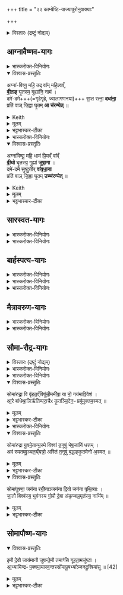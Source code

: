 +++
title = "२२ काम्येष्टि-याज्यापुरोनुवाक्याः"

+++

<details><summary>विस्तारः (द्रष्टुं नोद्यम्)</summary>

याज्याकाण्डं वैश्वदेवम्

-  सं २-२-९ अनुवाकाम्नाताम् आग्नावैष्णवसारस्वतबार्हस्पत्यमैत्रावरुणयागानां याज्यापुरोनुवाक्याः , लिङ्गेन सोमारौद्रादिषु विनियोज्या ऋचः,सं २-२-०अनुवाकाम्नातोः समारौद्रसोमापौष्णयोर्याज्यापुरोनुवाक्याश्च


१-२, ४,, ६-७. ९. १६-१९ त्रिष्टुप्
३, ५, ८ गायत्री
१० अनुष्टुप्
११ पङ्क्तिः
१५ जगती
विश्वेदेवा ऋषयः
</details>


## आग्नावैष्णव-यागः
<details><summary>भास्करोक्त-विनियोगः</summary>

1अथ याज्याकाण्डं वैश्वदेवम् । तत्र 'आग्नावैष्णवमेकादशपालं निर्वपेदभिचरन्त्सरस्वत्याज्यभागा स्याद्बार्हस्पत्यश्चरुः' इत्यस्याग्नावैष्णवस्य पुरोनुवाक्या - अग्नाविष्णू महीति त्रिष्टुप् ॥  
</details>


<details open><summary>विश्वास-प्रस्तुतिः</summary>

अग्ना॑-विष्णू॒ महि॒ तद् वा᳚म् महि॒त्वव्ँ,  
**वी॒तङ्** घृ॒तस्य॒ गुह्या॑नि॒ नाम॑ ।   
दमे॑-दमे+++(=गृहेगृहे, ज्वालागणनया)+++ स॒प्त रत्ना॒ **दधा॑ना॒**   
प्रति॑ वाञ् जि॒ह्वा घृ॒तम् **आ च॑रण्येत्**  ॥
</details>

<details><summary>Keith</summary>

O Agni and Visnu, great is your greatness;  
Rejoice ye in the secret names of the ghee;  
Placing in every house seven treasures,  
May your tongue move forth to the ghee.
</details>


<details><summary>मूलम्</summary>

अग्ना॑विष्णू॒ महि॒ तद्वा᳚म्महि॒त्वँ.. .  
व्वी॒तङ्घृ॒तस्य॒ गुह्या॑नि॒ नाम॑ ।   
दमे॑दमे स॒प्त रत्ना॒ दधा॑ना॒   
प्रति॑ वाञ्जि॒ह्वा घृ॒तमा च॑रण्येत्  ॥
</details>

<details><summary>भट्टभास्कर-टीका</summary>

हे **अग्नाविष्णू महि** महत् महनीयं पूजनीयम् । 'इन् सर्वधातुभ्यः' इति महेरिन् ।  
**तत्** वक्ष्यमाणं **वां** युवयोः **महित्वं** माहात्म्यं ततो युवां वीतं घृतस्य गुह्यानि नाम । 'सुपां सुलुक्' इति शसो लुक् । आज्यसान्नाय्यपशुपुरोडाशादिगुह्यनामवन्ति घृतसम्बन्धीनि वस्तून्यश्नीतम् । **वी** गत्यादिषु । पादादित्वान्न निहन्यते । **प्रति** प्रत्येकं **वां** युवयोः **दमेदमे** गृहेगृहे सर्वेषु यज्ञगृहेषु । 'अनुदात्तं च' इति द्वितीयस्यानुदात्तत्वम् । **सप्त** सृप्तानि सप्तसङ्ख्यानि वा अर्चींषि **रत्ना** रत्नानि रमणीयानि । 'शेश्छन्दसि' इति लोपः । दधाना । दधानौ सन्तौ । 'सुपां सुलुक्' इति द्विवचनस्याकारः । **दधानौ वीतम्** इति ।  
किञ्च - **प्रति** प्रत्येकं **वां** युवयोः **जिह्वा** घृतम् **आचरण्येत्** आभिमुख्येन प्राप्नोतु भक्षयत्वित्यर्थः । एतद् **वां** महिमेति पूर्वेणान्वीयते । **चरण** गतौ, कण्ड्वादिः ॥
</details>

<details><summary>भास्करोक्त-विनियोगः</summary>

2तत्रैव याज्या - अग्नाविष्णू इति त्रिष्टुप् ॥ 
</details>

<details open><summary>विश्वास-प्रस्तुतिः</summary>

अग्ना॑विष्णू॒ महि॒ धाम॑ प्रि॒यव्ँ वा᳚व्ँ  
**वी॒थो** घृ॒तस्य॒ गुह्या॑ **जुषा॒णा** ।  
दमे॑-दमे सुष्टु॒तीर् **वा॑वृधा॒ना**  
प्रति॑ वाञ् जि॒ह्वा घृ॒तम् **उच्च॑रण्येत्**  ॥
</details>

<details><summary>Keith</summary>

O Agni and Visnu, great is your dear abode;  
Ye taste the ghee, rejoicing in its secrets;  
In every home increasing lauds,  
May your tongue move forth to the ghee.
</details>


<details><summary>मूलम्</summary>

अग्ना॑विष्णू॒ महि॒ धाम॑ प्रि॒यव्ँवा᳚व्ँवी॒थो घृ॒तस्य॒ गुह्या॑ जुषा॒णा ।  
दमे॑दमे सुष्टु॒तीर्वा॑वृधा॒ना प्रति॑ वाञ्जि॒ह्वा घृ॒तमुच्च॑रण्येत्  ॥
</details>

<details><summary>भट्टभास्कर-टीका</summary>

हे अग्नाविष्णू वां युवयोः धाम स्थानं तेजो वा महि महत् महनीयं वा प्रियमिष्टं युवयोः ।   
किञ्च - वीथो घृतस्य गुह्या गुह्यानि स्वरूपाणि चरुपुरोडाशरूपाणि । पूर्ववच्छेर्लोपः । जुषाणा जुषमाणौ प्रीयमाणौ (अग्नीयः) शपश्श्लुः । पूर्ववदाकारः । दमेदमे । गतम् । सुष्टुतीश्शोभनस्तुतिकाः गिरः वावृधाना वावृधानौ वर्धयन्तौ दधानौ । यद्वा - सुष्टुतीः क्रिया वर्धयन्तौ । ऋत्विगादिना क्विन् । प्रवर्तयन्तौ । अन्तर्भावितण्यर्थाद्वृधेर्लट् शानच् 'बहुलं छन्दसि' इति शपश्श्लुः, 'तुजादीनाम्' इत्यभ्यासस्य दीर्घत्वम्, 'छन्दस्युभयथा' इत्यार्धधातुकत्वाल्लसार्वधातुकत्वाभावः । छान्दसो वा लिटः कानजादेशः ; ताच्छीलिको वा चानश् । यस्मादेवं तस्माद्वां युवयोः जिह्वा प्रत्येकं घृतमुच्चरण्येत् प्राप्नोतु भक्षयतु ॥
</details>

## सारस्वत-यागः
<details><summary>भास्करोक्त-विनियोगः</summary>

3तत्रैव 'सरस्वत्याज्यभागा' इत्यत्र पुरोनुवाक्या - प्र ण इति गायत्री ॥ 
</details>


<div class="js_include" url="/vedAH_Rk/shAkalam/saMhitA/vishvAsa-prastutiH/06/061/04_pra_No.md"  newLevelForH1="5" includeTitle="false"> </div>  


<div class="js_include" url="/vedAH_Rk/shAkalam/saMhitA/sarvASh_TIkAH/06/061/04_pra_No.md"  newLevelForH1="5" includeTitle="false"> </div>  

<details><summary>भास्करोक्त-विनियोगः</summary>

4तत्रैव याज्या - आ न इति त्रिष्टुप् ॥ 
</details>

<div class="js_include" url="/vedAH_Rk/shAkalam/saMhitA/vishvAsa-prastutiH/05/043/11_A_no.md"  newLevelForH1="5" includeTitle="false"> </div>  

<div class="js_include" url="/vedAH_Rk/shAkalam/saMhitA/sarvASh_TIkAH/05/043/11_A_no.md"  newLevelForH1="5" includeTitle="false"> </div>  


## बार्हस्पत्य-यागः

<details><summary>भास्करोक्त-विनियोगः</summary>

5अथ तत्रैव 'बार्हस्पत्यश्चरुः' इत्येतस्य पुरोनुवाक्या - बृहस्पत इति गायत्री ॥ 
</details>

<div class="js_include" url="/vedAH_Rk/shAkalam/saMhitA/vishvAsa-prastutiH/03/062/04_bRhaspate_juShasva.md"  newLevelForH1="5" includeTitle="false"> </div>  

<div class="js_include" url="/vedAH_Rk/shAkalam/saMhitA/sarvASh_TIkAH/03/062/04_bRhaspate_juShasva.md"  newLevelForH1="5" includeTitle="false"> </div>  

<details><summary>भास्करोक्त-विनियोगः</summary>

6तत्रैव याज्या - एवा पित्र इति त्रिष्टुप् ॥ 
</details>


<div class="js_include" url="/vedAH_Rk/shAkalam/saMhitA/vishvAsa-prastutiH/04/050/06_evA_pitre.md"  newLevelForH1="5" includeTitle="false"> </div>  

<div class="js_include" url="/vedAH_Rk/shAkalam/saMhitA/sarvASh_TIkAH/04/050/06_evA_pitre.md"  newLevelForH1="5" includeTitle="false"> </div>  

<details><summary>भास्करोक्त-विनियोगः</summary>

7तत्रैव याज्या विकल्प्यते - बृहस्पत इपि त्रिष्टुप् ॥ 
</details>

<div class="js_include" url="/vedAH_Rk/shAkalam/saMhitA/vishvAsa-prastutiH/02/023/15_bRhaspate_ati.md"  newLevelForH1="5" includeTitle="false"> </div>  


<div class="js_include" url="/vedAH_Rk/shAkalam/saMhitA/sarvASh_TIkAH/02/023/15_bRhaspate_ati.md"  newLevelForH1="5" includeTitle="false"> </div>  


## मैत्रावरुण-यागः
<details><summary>भास्करोक्त-विनियोगः</summary>

8'मैत्रावरुणमेककपालं निर्वपेद्वशायै काले' इत्यस्य पुरोनुवाक्या - आ न इति गायत्री ॥ 
</details>

<div class="js_include" url="/vedAH_Rk/shAkalam/saMhitA/vishvAsa-prastutiH/03/062/16_A_no.md"  newLevelForH1="5" includeTitle="false"> </div>  

<div class="js_include" url="/vedAH_Rk/shAkalam/saMhitA/sarvASh_TIkAH/03/062/16_A_no.md"  newLevelForH1="5" includeTitle="false"> </div>  

<details><summary>भास्करोक्त-विनियोगः</summary>

9तत्रैव याज्या - प्र बाहवेति त्रिष्टुप् ॥ 
</details>

<div class="js_include" url="/vedAH_Rk/shAkalam/saMhitA/vishvAsa-prastutiH/07/062/05_pra_bAhavA.md"  newLevelForH1="5" includeTitle="false"> </div>  

<div class="js_include" url="/vedAH_Rk/shAkalam/saMhitA/sarvASh_TIkAH/07/062/05_pra_bAhavA.md"  newLevelForH1="5" includeTitle="false"> </div>  


## सौमा-रौद्र-यागः

<details><summary>विस्तारः (द्रष्टुं नोद्यम्)</summary>

लिङ्गेन सौमारौद्रादिषु विनियोज्या ऋचः
</details>

<details><summary>भास्करोक्त-विनियोगः</summary>

10अत्र मैत्रावरुणसोमारौद्रयोर्मध्ये कर्मान्तरं न श्रूयते, तेन लिङ्गक्रमाभ्यां याज्यार्थतायामसत्यां सोमारौद्रादिषु सामिधेन्यादिषु इतः परं काश्चिदृचो विनियुज्यन्ते ; यथासम्भवं  द्रष्टव्याः । 
</details>

<div class="js_include" url="/vedAH_Rk/shAkalam/saMhitA/vishvAsa-prastutiH/08/031/14_agniM_vaH.md"  newLevelForH1="5" includeTitle="false"> </div>  

<div class="js_include" url="/vedAH_Rk/shAkalam/saMhitA/sarvASh_TIkAH/08/031/14_agniM_vaH.md"  newLevelForH1="5" includeTitle="false"> </div>  


<div class="js_include" url="/vedAH_Rk/shAkalam/saMhitA/vishvAsa-prastutiH/08/031/15_maxU_devavato.md"  newLevelForH1="5" includeTitle="false"> </div>  

<div class="js_include" url="/vedAH_Rk/shAkalam/saMhitA/sarvASh_TIkAH/08/031/15_maxU_devavato.md"  newLevelForH1="5" includeTitle="false"> </div>  

<div class="js_include" url="/vedAH_Rk/shAkalam/saMhitA/vishvAsa-prastutiH/08/031/16_na_yajamAna.md"  newLevelForH1="5" includeTitle="false"> </div>  

<div class="js_include" url="/vedAH_Rk/shAkalam/saMhitA/sarvASh_TIkAH/08/031/16_na_yajamAna.md"  newLevelForH1="5" includeTitle="false"> </div>  


<div class="js_include" url="/vedAH_Rk/shAkalam/saMhitA/vishvAsa-prastutiH/08/031/18_asadatra_suvIryamuta.md"  newLevelForH1="5" includeTitle="false"> </div>  


<div class="js_include" url="/vedAH_Rk/shAkalam/saMhitA/sarvASh_TIkAH/08/031/18_asadatra_suvIryamuta.md"  newLevelForH1="5" includeTitle="false"> </div>  


<div class="js_include" url="/vedAH_Rk/shAkalam/saMhitA/vishvAsa-prastutiH/08/031/17_nakiShTaM_karmaNA.md"  newLevelForH1="5" includeTitle="false"> </div>  
<div class="js_include" url="/vedAH_Rk/shAkalam/saMhitA/sarvASh_TIkAH/08/031/17_nakiShTaM_karmaNA.md"  newLevelForH1="5" includeTitle="false"> </div>  


<div class="js_include" url="/vedAH_Rk/shAkalam/saMhitA/vishvAsa-prastutiH/01/125/04_upa_xaranti.md"  newLevelForH1="5" includeTitle="false"> </div>  

<div class="js_include" url="/vedAH_Rk/shAkalam/saMhitA/sarvASh_TIkAH/01/125/04_upa_xaranti.md"  newLevelForH1="5" includeTitle="false"> </div>  

<details><summary>भास्करोक्त-विनियोगः</summary>

15'यो ब्रह्मवर्चसकामस्स्यात्तस्मा एतं सोमारौद्रं चरुं निर्वपेत्' इत्यस्य पुरोनुवाक्या - सोमारुद्रा वि वृहतमिति त्रिष्टुप् ॥ 
</details>


<details open><summary>विश्वास-प्रस्तुतिः</summary>

सोमा॑रुद्रा॒ वि वृ॑हत॒व्ँविषू॑ची॒ममी॑वा॒ या नो॒ गय॑मावि॒वेश॑ ।      
आ॒रे बा॑धेथा॒न्निर्ऋ॑तिम्परा॒चैᳵ कृ॒तञ्चि॒देन॒ᳶ प्रमु॑मुक्तम॒स्मत्  ॥
</details>

<details><summary>मूलम्</summary>

सोमा॑रुद्रा॒ वि वृ॑हत॒व्ँविषू॑ची॒ममी॑वा॒ या नो॒ गय॑मावि॒वेश॑ ।      
आ॒रे बा॑धेथा॒न्निर्ऋ॑तिम्परा॒चैᳵ कृ॒तञ्चि॒देन॒ᳶ प्रमु॑मुक्तम॒स्मत्  ॥
</details>

<details><summary>भट्टभास्कर-टीका</summary>

हे सोमारुद्रा सोमारुद्रौ । पूर्ववदानङ्, आकारश्च । विवृहतम् । वृहू उद्यमने, तौदादिकः । विषूचीं विष्वग्गमनाम् । कामित्याह - या अमीवा रोगस्तेजोहानिरूपः नोस्माकं गयं गृहं आविवेश ।   
 किञ्च - आरे दूरे बाधेथां गमयतं, गमयित्वा नाशयतं, निरृतिं निकृष्टां गतिं निकृष्टगमनहेतुं पापम् । 'पातौ च' इति गतेः प्रकृतिस्वरत्वम्, प्रादिसमासो वा । पराचैः परावृत्तिभिर्गमनैः । यथा पुनरस्मत्पार्श्वं नागच्छति तथा बाधेथाम् । निपातोयं यथा उच्चैः नीचैः । एवादित्वादन्तोदात्तत्वम् ।   
किञ्च - चेदर्थे चिच्छब्दः । एनः अस्माभिः कृतं चेदस्मदस्मत्तः अस्मत्सकाशात्प्रमुमुक्तं प्रकर्षेण मोचयतम् । शपश्श्लुः ॥
</details>

<details><summary>भास्करोक्त-विनियोगः</summary>

16तत्रैव याज्या - 
</details>


<details open><summary>विश्वास-प्रस्तुतिः</summary>

सोमा॑रुद्रा यु॒वमे॒तान्य॒स्मे विश्वा॑ त॒नूषु॑ भेष॒जानि॑ धत्तम् ।    
अव॑ स्यतम्मु॒ञ्चत॒य्ँयन्नो॒ अस्ति॑ त॒नूषु॑ ब॒द्धङ्कृ॒तमेनो॑ अ॒स्मत्  ॥
</details>

<details><summary>मूलम्</summary>

सोमा॑रुद्रा यु॒वमे॒तान्य॒स्मे विश्वा॑ त॒नूषु॑ भेष॒जानि॑ धत्तम् ।    
अव॑ स्यतम्मु॒ञ्चत॒य्ँयन्नो॒ अस्ति॑ त॒नूषु॑ ब॒द्धङ्कृ॒तमेनो॑ अ॒स्मत्  ॥
</details>

<details><summary>भट्टभास्कर-टीका</summary>

सोमारुद्रा युवमिति त्रिष्टुप् ॥ हे सोमारुद्रा युवं युवां एतानि भेषजानि यानि लोके सन्ति तानि विश्वा विश्वानि अस्मे अस्माकम् । 'सुपां सुलुक्' इति शे आदेशः । तनूषु शरीरेषु धत्तं स्थापयतं, दत्तं वा ।   
 किञ्च - नः अस्माकं तनूषु बद्धं यदस्माभिः कृतं एनः पापमस्ति तत्प्रथमं तावदस्मत् अस्मत्तः मुञ्चतं विश्लेषयितम् । तिङः परत्वान्न निहन्यते । ततो मुक्त्वा तदवस्यतं अवसाययितं विनाशयितम् । न इत्यस्य 'प्रकृत्यान्तःपादम्' इति प्रकृतिभावः ॥
</details>

<details open><summary>विश्वास-प्रस्तुतिः</summary>

सोमा॑पूषणा॒ जन॑ना रयी॒णाञ्जन॑ना दि॒वो जन॑ना पृथि॒व्याः ।      
जा॒तौ विश्व॑स्य॒ भुव॑नस्य गो॒पौ दे॒वा अ॑कृण्वन्न॒मृत॑स्य॒ नाभि᳚म्  ॥  
</details>

<details><summary>मूलम्</summary>

सोमा॑पूषणा॒ जन॑ना रयी॒णाञ्जन॑ना दि॒वो जन॑ना पृथि॒व्याः ।      
जा॒तौ विश्व॑स्य॒ भुव॑नस्य गो॒पौ दे॒वा अ॑कृण्वन्न॒मृत॑स्य॒ नाभि᳚म्  ॥  
</details>

<details><summary>भट्टभास्कर-टीका</summary>

17यदि बिभीयद्दुश्चर्मा भविष्यामीति सोमापौष्णं चरुं निर्वपेत्' इत्यस्य पुरोनुवाक्या - सोमापूषणेति त्रिष्टुप् ॥ हे सोमापूषणौ । पूर्ववदाकारः । रयीणां धनानां जनना जननौ जनयितारौ युवाम् । 'नामन्यतरस्यां' इति नाम उदात्तत्वम् । दिवश्च पृथिव्याश्च जनयितारौ । 'ऊडिदम्' इति दिवो विभक्तिरुदात्ता । 'उदात्तयणः' इति पृथिव्याः । जातौ जातमात्रावेव युवां विश्वस्य भुवनस्य भूतजातस्य गोपा गोपयितारौ । इर्दृशौ युवां देवा अकृण्वन् अकुर्वन् । अमृतस्य नाभिं नहनौ बन्धनौ ॥
</details>

## सोमापौष्ण-यागः

<details open><summary>विश्वास-प्रस्तुतिः</summary>

इ॒मौ दे॒वौ जाय॑मानौ जुषन्ते॒मौ तमाꣳ॑सि गूहता॒मजु॑ष्टा ।    
आ॒भ्यामिन्द्रᳶ॑ प॒क्वमा॒मास्व॒न्तस्सो॑मापू॒षभ्या᳚ञ्जनदु॒स्रिया॑सु ॥ [42]  
</details>

<details><summary>मूलम्</summary>

इ॒मौ दे॒वौ जाय॑मानौ जुषन्ते॒मौ तमाꣳ॑सि गूहता॒मजु॑ष्टा ।    
आ॒भ्यामिन्द्रᳶ॑ प॒क्वमा॒मास्व॒न्तस्सो॑मापू॒षभ्या᳚ञ्जनदु॒स्रिया॑सु ॥ [42]  
</details>

<details><summary>भट्टभास्कर-टीका</summary>

18तत्रैव याज्या - इमौ देवाविति त्रिष्टुप् ॥ इमौ देवौ सोमापूषणौ जायमानावेवावस्थितौ जुषन्त अजुषन्त सेवितवन्तः सर्वे देवाः । 'बहुलं छन्दस्यमाङ्योगेपि' इत्यडभावः ।   
 किञ्च - इमौ देवौ तमांसि अजुष्टा अजुष्टानि अप्रियाणि । 'शेश्छन्दसि' इति लोपः । अजुष्टा अजुष्टौ तमोभिरसेवितारौ । पूर्ववदाकारः । गूहतामनाशयताम् । छान्दसो लिङ्, 'ऊदुपधाया गोहः' । यद्वा - इमौ खलु सर्वस्य तमांसि गूहतां गूहयतः । लडर्थे लिङ् । किञ्च – आभ्यां सोमापूषभ्यां सह । अन्वादेशत्वेपि व्यत्ययेन निघाताभावः, 'ऊडिदम्' इति विभक्त्युदात्तत्वमेव प्रवर्तते । आभ्यां महेन्द्रः, आमासु तरुणीषु उस्रियासु गोषु अन्तः परिपक्वं पयो जनत् जनयति उत्पादयति । जनेर्ण्यन्तात्पूर्ववल्लङ्, पूर्ववदडभावः, 'छन्दस्युभयथा' इति शप आर्धधातुकत्वाण्णिलोपः । ताविमावेवम्महानुभावौ अस्माकं दुश्चर्मतां नाशयतां शोभनानि दत्तामित्यर्थः ॥

इति भट्टभास्करमिश्रविरचिते यजुर्वेदभाष्ये ज्ञानयज्ञाख्ये प्रथमे काण्डे अष्टमे प्रपाठके द्वाविंशोनुवाकः ॥
प्रपाठकस्समाप्तः काण्डश्च ॥

हरिः ओम् ॥  

</details>